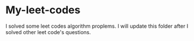 # My-leet-codes


I solved some leet codes algorithm proplems. I will update this folder after I solved other leet code's questions.
